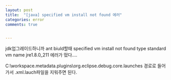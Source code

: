 ```yaml
---
layout: post
title:  "[java] specified vm install not found 에러"
categories: error
comments: true


---
```




jdk업그레이드하니까 ant biuld할때 specified vm install not found type standard vm name jre1.8.0_211 에러가 떴다....

C:\workspace\.metadata\.plugins\org.eclipse.debug.core\.launches 경로로 들어가서 .xml.lauch파일을 지워주면 된다.

